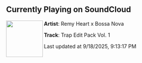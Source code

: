 ## Currently Playing on SoundCloud

[<img align="left" width="100" src="https://i1.sndcdn.com/artworks-mUUWs1kpFp6Vmt1q-X2J2uA-t500x500.png">](https://soundcloud.com/remyheartmusic/trap-edit-pack-vol1)

**Artist**: Remy Heart x Bossa Nova 

**Track**: Trap Edit Pack Vol. 1

Last updated at 9/18/2025, 9:13:17 PM
